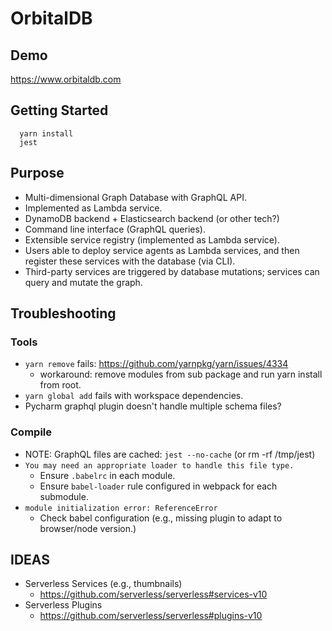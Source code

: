# OrbitalDB

## Demo

https://www.orbitaldb.com


## Getting Started

~~~~
  yarn install
  jest
~~~~


## Purpose

- Multi-dimensional Graph Database with GraphQL API.
- Implemented as Lambda service.
- DynamoDB backend + Elasticsearch backend (or other tech?)
- Command line interface (GraphQL queries).
- Extensible service registry (implemented as Lambda service).
- Users able to deploy service agents as Lambda services, and then register these services with the database (via CLI).
- Third-party services are triggered by database mutations; services can query and mutate the graph.


## Troubleshooting

### Tools
- `yarn remove` fails: https://github.com/yarnpkg/yarn/issues/4334
  - workaround: remove modules from sub package and run yarn install from root.
- `yarn global add` fails with workspace dependencies.
- Pycharm graphql plugin doesn't handle multiple schema files?

### Compile
- NOTE: GraphQL files are cached: `jest --no-cache` (or rm -rf /tmp/jest)
- `You may need an appropriate loader to handle this file type.`
  - Ensure `.babelrc` in each module.
  - Ensure `babel-loader` rule configured in webpack for each submodule.
- `module initialization error: ReferenceError`
  - Check babel configuration (e.g., missing plugin to adapt to browser/node version.)


## IDEAS

- Serverless Services (e.g., thumbnails)
  - https://github.com/serverless/serverless#services-v10
- Serverless Plugins
  - https://github.com/serverless/serverless#plugins-v10
  